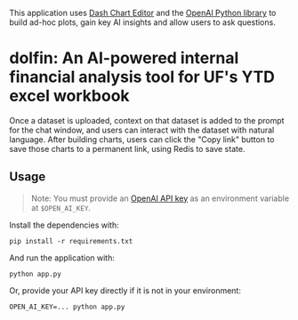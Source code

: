 This application uses [Dash Chart Editor](https://github.com/BSd3v/dash-chart-editor) and the [OpenAI Python library](https://github.com/openai/openai-python) to build ad-hoc plots, gain key AI insights and allow users to ask questions. 

# dolfin: An AI-powered internal financial analysis tool for UF's YTD excel workbook

Once a dataset is uploaded, context on that dataset is added to the prompt for the chat window, and users can interact with the dataset with natural language. After building charts, users can click the "Copy link" button to save those charts to a permanent link, using Redis to save state.


## Usage
> Note: You must provide an [OpenAI API key](https://platform.openai.com/account/api-keys) as an environment variable at `$OPEN_AI_KEY`.

Install the dependencies with:
```
pip install -r requirements.txt
```

And run the application with:
```
python app.py
```

Or, provide your API key directly if it is not in your environment:
```
OPEN_AI_KEY=... python app.py
```
